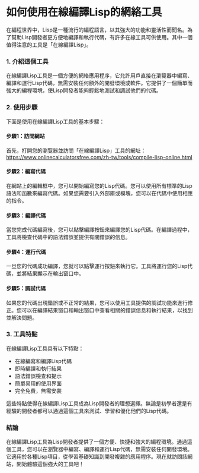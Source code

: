 如何使用在線編譯Lisp的網絡工具
=================

在編程世界中，Lisp是一種流行的編程語言，以其強大的功能和靈活性而聞名。為了幫助Lisp開發者更方便地編譯和執行代碼，有許多在線工具可供使用。其中一個值得注意的工具是「在線編譯Lisp」。

### 1. 介紹這個工具

在線編譯Lisp工具是一個方便的網絡應用程序，它允許用戶直接在瀏覽器中編寫、編譯和運行Lisp代碼，無需安裝任何額外的開發環境或軟件。它提供了一個簡單而強大的編程環境，使Lisp開發者能夠輕鬆地測試和調試他們的代碼。

### 2. 使用步驟

下面是使用在線編譯Lisp工具的基本步驟：

#### 步驟1：訪問網站

首先，打開您的瀏覽器並訪問「在線編譯Lisp」工具的網址：<https://www.onlinecalculatorsfree.com/zh-tw/tools/compile-lisp-online.html>

#### 步驟2：編寫代碼

在網站上的編輯框中，您可以開始編寫您的Lisp代碼。您可以使用所有標準的Lisp語法和函數來編寫代碼。如果您需要引入外部庫或模塊，您可以在代碼中使用相應的指令。

#### 步驟3：編譯代碼

當您完成代碼編寫後，您可以點擊編譯按鈕來編譯您的Lisp代碼。在編譯過程中，工具將檢查代碼中的語法錯誤並提供有關錯誤的信息。

#### 步驟4：運行代碼

一旦您的代碼成功編譯，您就可以點擊運行按鈕來執行它。工具將運行您的Lisp代碼，並將結果顯示在輸出窗口中。

#### 步驟5：調試代碼

如果您的代碼出現錯誤或不正常的結果，您可以使用工具提供的調試功能來進行修正。您可以在編譯結果窗口和輸出窗口中查看相關的錯誤信息和執行結果，以找到並解決問題。

### 3. 工具特點

在線編譯Lisp工具具有以下特點：

- 在線編寫和編譯Lisp代碼
- 即時編譯和執行結果
- 語法錯誤檢查和提示
- 簡單易用的使用界面
- 完全免費，無需安裝

這些特點使得在線編譯Lisp工具成為Lisp開發者的理想選擇。無論是初學者還是有經驗的開發者都可以通過這個工具來測試、學習和優化他們的Lisp代碼。

### 結論

在線編譯Lisp工具為Lisp開發者提供了一個方便、快捷和強大的編程環境。通過這個工具，您可以在瀏覽器中編寫、編譯和運行Lisp代碼，無需安裝任何開發環境。它適用於各種Lisp項目，從學習基礎知識到開發複雜的應用程序。現在就訪問該網站，開始體驗這個強大的工具吧！